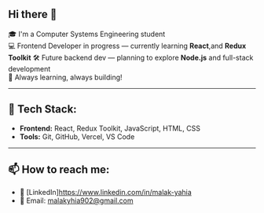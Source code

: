 ## Hi there 👋
🎓 I'm a Computer Systems Engineering student  
💻 Frontend Developer in progress — currently learning **React**,and **Redux Toolkit** 
🛠️ Future backend dev — planning to explore **Node.js** and full-stack development  
🌱 Always learning, always building!

---

## 🔧 Tech Stack:
- **Frontend:** React, Redux Toolkit, JavaScript, HTML, CSS 
- **Tools:** Git, GitHub, Vercel, VS Code

---

## 📫 How to reach me:
- 💼 [LinkedIn]https://www.linkedin.com/in/malak-yahia  
- 💌 Email: malakyhia902@gmail.com 

<!--
**MalakYahia24/MalakYahia24** is a ✨ _special_ ✨ repository because its `README.md` (this file) appears on your GitHub profile.

Here are some ideas to get you started:

- 🔭 I’m currently working on ...
- 🌱 I’m currently learning ...
- 👯 I’m looking to collaborate on ...
- 🤔 I’m looking for help with ...
- 💬 Ask me about ...
- 📫 How to reach me: ...
- 😄 Pronouns: ...
- ⚡ Fun fact: ...
-->
